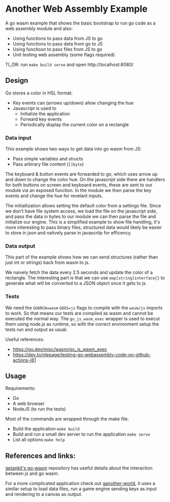 # Another Web Assembly Example

A go wasm example that shows the basic bootstrap to run go code as a web assembly module
and also:

- Using functions to pass data from JS to go
- Using functions to pass data from go to JS
- Using functiosn to pass files from JS to go
- Unit testing web assembly (some flags required)

TL;DR: run `make build serve` and open http://localhost:8080/

## Design

Go stores a color in HSL format:
- Key events can (arrows up/down) allow changing the hue
- Javascript is used to
    - Initialize the application
    - Forward key events
    - Periodically display the current color on a rectangle

### Data input

This example shows two ways to get data into go wasm from JS:
- Pass simple variables and structs
- Pass arbirary file content (`[]byte`)

The keyboard & button events are forwarded to go, which uses arrow up and down to change the color hue.
On the javascript side there are handlers for both buttons on screen and keyboard events, these are sent to our
module via an exposed function. In the module we then parse the key events and change the hue for revelant inputs.

The initiallization allows setting the default color from a settings file. Since we don't have file system access,
we load the file on the javascript side, and pass the data in bytes to our module we can then parse the file and initialize
our engine.
This is a simplified example to show file handling, it's more interesting to pass binary files,
structured data would likely be easier to store in json and natively parse in javascritp for efficency.

### Data output

This part of the example shows how we can send structures (rather than just int or strings) back from wasm to js.

We naively fetch the data every 2.5 seconds and update the color of a rectangle. The interesting part is that we can
use `map[string]interface{}` to generate what will be converted to a JSON object once it gets to js.

### Tests

We need the `GOARCH=wasm` `GOOS=js` flags to compile with the `wasm/js` imports to work. So that means
our tests are compiled as wasm and cannot be executed the normal way. The `go_js_wasm_exec` wrapper is used to
execut them using node.js as runtime, so with the correct environment setup the tests run and output as usual.

Useful references:
- https://go.dev/misc/wasm/go_js_wasm_exec
- https://dev.to/nlepage/testing-go-webassembly-code-on-github-actions-j81

## Usage

Requirements:
- Go
- A web browser
- NodeJS (to run the tests)

Most of the commands are wrapped through the make file:
- Build the application `make build`
- Build and run a small dev server to run the application `make serve`
- List all options `make help`

## References and links:

[gptankit's go-wasm](https://github.com/gptankit/go-wasm#go-and-webassembly) repository has useful details
about the interaction between js and go wasm.

For a more complicated application check out [ganother-world](https://github.com/neophob/ganother-world),
it uses a similar setup to load data files, run a game engine sending keys as input and rendering
to a canvas as output.
